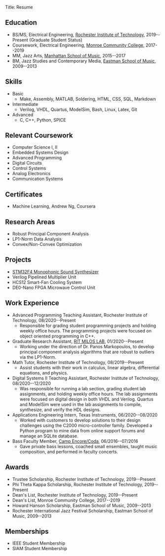 Title: Resume

## Education

* BS/MS, Electrical Engineering, [Rochester Institute of Technology](https://www.rit.edu/), 2019--Present (Graduate Student Status)
* Coursework, Electrical Engineering, [Monroe Community College](https://www.monroecc.edu/), 2017--2019
* MM, Jazz Arts, [Manhattan School of Music](https://www.msmnyc.edu/), 2015--2017
* BM, Jazz Studies and Contemporary Media, [Eastman School of Music](https://www.esm.rochester.edu/), 2009--2013

## Skills

* Basic
    * Make, Assembly, MATLAB, Soldering, HTML, CSS, SQL, Markdown
* Intermediate
    * Verilog, VHDL, Quartus, ModelSim, Bash, Linux, Latex, Git
* Advanced
    * C, C++, Python, SPICE

## Relevant Coursework

* Computer Science I, II
* Embedded Systems Design
* Advanced Programming
* Digital Circuits
* Control Systems
* Analog Electronics
* Communication Systems

## Certificates

* Machine Learning, Andrew Ng, Coursera

## Research Areas

* Robust Principal Component Analysis
* LP1-Norm Data Analysis
* Convex/Non-Convex Optimization

## Projects

* [STM32F4 Monophonic Sound Synthesizer](https://github.com/kolazojar/arm_mono_synth/)
* Verilog Pipelined Multiplier Unit
* HCS12 Smart-Fan Cooling System
* DE0-Nano FPGA Microwave Control Unit

## Work Experience

* Advanced Programming Teaching Assistant, Rochester Institute of Technology, 08/2020--Present
    * Responsible for grading student programming projects and holding weekly office hours. The programming projects were focused on object oriented programming in C++.
* Graduate Research Assistant, [RIT MILOS LAB](https://sites.google.com/view/miloslab/), 01/2020--Present
    * Working under the direction of Dr. Panos Markopoulos, to develop principal component analysis algorithms that are robust to outliers via the LP1-Norm.
* Math Tutor, Rochester Institute of Technology, 08/2019--Present
    * Assist students with their work in calculus, linear algebra, differential equations, and physics.
* Digital Systems II Teaching Assistant, Rochester Institute of Technology, 08/2020--12/2020
    * Was responsible for running a lab section, grading student lab assignments, and holding weekly office hours. The lab assignments were focused on digital design in both VHDL and Verilog. Quartus and ModelSim were used in the lab assignments to compile, synthesize, and verify the HDL designs.
* Applications Engineering Intern, Texas Instruments, 06/2020--08/2020
    * Worked with customers to develop solutions to their design challenges using the C2000 micro-controller family. Developed a Python program to mine data from online support forums and manage an SQLite database.
* Bass Faculty Member, [Camp Encore/Coda](https://www.encore-coda.com/), 06/2016--07/2016
    * Gave private bass lessons, coached small ensembles, taught music composition, and performed in faculty concerts.

## Awards

* Trustee Scholarship, Rochester Institute of Technology, 2019--Present
* Phi Theta Kappa Scholarship, Rochester Institute of Technology, 2019--Present
* Dean's List, Rochester Institute of Technology, 2019--Present
* Dean's List, Monroe Community College, 2017--2019
* Howard Hanson Scholarship, Eastman School of Music, 2009--2013
* Rochester International Jazz Festival Scholarship, Eastman School of Music, 2009--2013

## Memberships

* IEEE Student Membership
* SIAM Student Membership

